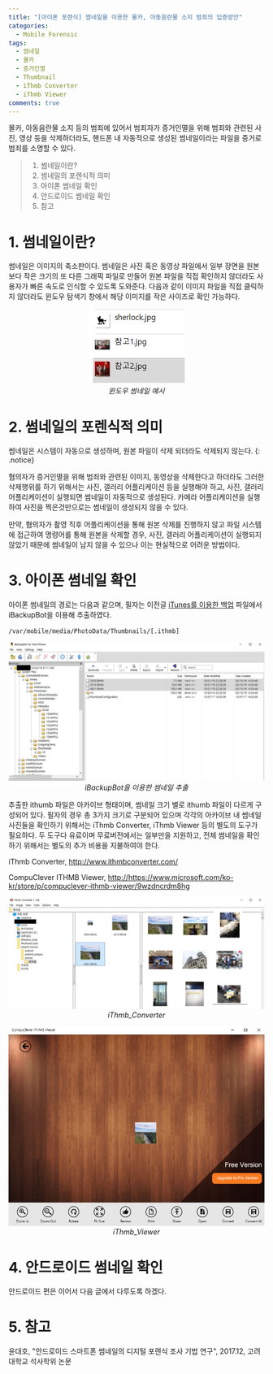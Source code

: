 ```yaml
---
title: "[아이폰 포렌식] 썸네일을 이용한 몰카, 아동음란물 소지 범죄의 입증방안"
categories:
  - Mobile Forensic
tags:
  - 썸네일
  - 몰카
  - 증거인멸
  - Thumbnail
  - iThmb Converter
  - iThmb Viewer
comments: true
---
```


몰카, 아동음란물 소지 등의 범죄에 있어서 범죄자가 증거인멸을 위해 범죄와 관련된 사진, 영상 등을 삭제하더라도,
핸드폰 내 자동적으로 생성된 썸네일이라는 파일을 증거로 범죄를 소명할 수 있다.

> 1. 썸네일이란?
> 2. 썸네일의 포렌식적 의미
> 3. 아이폰 썸네일 확인
> 4. 안드로이드 썸네일 확인
> 5. 참고

# 1. 썸네일이란?

썸네일은 이미지의 축소판이다. 썸네일은 사진 혹은 동영상 파일에서 일부 장면을 원본보다 작은 크기의 또 다른 그래픽 파일로 만들어 
원본 파일을 직접 확인하지 않더라도 사용자가 빠른 속도로 인식할 수 있도록 도와준다. 
다음과 같이 이미지 파일을 직접 클릭하지 않더라도 윈도우 탐색기 창에서 해당 이미지를 작은 사이즈로 확인 가능하다.

<center><p><img src="/assets/2020-05-27-post-mobile_thumbnail/1.jpg"><br><em>윈도우 썸네일 예시</em></p></center>

# 2. 썸네일의 포렌식적 의미

썸네일은 시스템이 자동으로 생성하며, 원본 파일이 삭제 되더라도 삭제되지 않는다.
{: .notice}

혐의자가 증거인멸을 위해 범죄와 관련된 이미지, 동영상을 삭제한다고 하더라도 그러한 삭제행위를 하기 위해서는 사진, 갤러리 어플리케이션 등을 실행해야 하고,
사진, 갤러리 어플리케이션이 실행되면 썸네일이 자동적으로 생성된다. 카메라 어플리케이션을 실행하여 사진을 찍은것만으로는 썸네일이 생성되지 않을 수 있다.

만약, 혐의자가 촬영 직후 어플리케이션을 통해 원본 삭제를 진행하지 않고 파일 시스템에 접근하여 명령어를 통해 원본을 삭제할 경우, 
사진, 갤러리 어플리케이션이 실행되지 않았기 때문에 썸네일이 남지 않을 수 있으나 이는 현실적으로 어려운 방법이다.

# 3. 아이폰 썸네일 확인

아이폰 썸네일의 경로는 다음과 같으며, 필자는 이전글 [iTunes를 이용한 백업](https://c0msherl0ck.github.io/mobile%20forensic/post-mobile_iphone8/) 파일에서 iBackupBot을 이용해 추출하였다.

```
/var/mobile/media/PhotoData/Thumbnails/[.ithmb]
```

<center><p><img src="/assets/2020-05-27-post-mobile_thumbnail/iBackupBot.jpg"><br><em>iBackupBot을 이용한 썸네일 추출</em></p></center>

<p>
추출한 ithumb 파일은 아카이브 형태이며, 썸네일 크기 별로 ithumb 파일이 다르게 구성되어 있다.
필자의 경우 총 3가지 크기로 구분되어 있으며 각각의 아카이브 내 썸네일 사진들을 확인하기 위해서는 iThmb Converter, iThmb Viewer 등의 별도의 도구가 필요하다. 두 도구다 유료이며 무료버전에서는 일부만을 지원하고, 전체 썸네일을 확인하기 위해서는 별도의 추가 비용을 지불하여야 한다.
</p>

iThmb Converter, <http://www.ithmbconverter.com/>

CompuClever ITHMB Viewer, <http://https://www.microsoft.com/ko-kr/store/p/compuclever-ithmb-viewer/9wzdncrdm8hg>

<center><p><img src="/assets/2020-05-27-post-mobile_thumbnail/iThmb_Converter.jpg"><br><em>iThmb_Converter</em></p></center>

<center><p><img src="/assets/2020-05-27-post-mobile_thumbnail/iThmb_Viewer.jpg"><br><em>iThmb_Viewer</em></p></center>

# 4. 안드로이드 썸네일 확인

안드로이드 편은 이어서 다음 글에서 다루도록 하겠다.

# 5. 참고

윤대호, "안드로이드 스마트폰 썸네일의 디지털 포렌식 조사 기법 연구", 2017.12, 고려대학교 석사학위 논문


